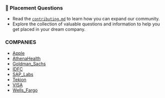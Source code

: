 ### 📌 Placement Questions

- Read the [`contributing.md`](./contributing.md) to learn how you can expand our community.
- Explore the collection of valuable questions and information to help you get placed in your dream company.

### COMPANIES
- [Apple](https://github.com/themysterysolver/PLACEMENT-QUESTIONS/tree/main/Apple)
- [AthenaHealth](https://github.com/themysterysolver/PLACEMENT-QUESTIONS/tree/main/AthenaHealth)
- [Goldman_Sachs](https://github.com/themysterysolver/PLACEMENT-QUESTIONS/tree/main/Goldman_Sachs)
- [IDFC](https://github.com/themysterysolver/PLACEMENT-QUESTIONS/tree/main/IDFC)
- [SAP_Labs](https://github.com/themysterysolver/PLACEMENT-QUESTIONS/tree/main/SAP_Labs)
- [Tekion](https://github.com/themysterysolver/PLACEMENT-QUESTIONS/tree/main/Tekion)
- [VISA](https://github.com/themysterysolver/PLACEMENT-QUESTIONS/tree/main/VISA)
- [Wells_Fargo](https://github.com/themysterysolver/PLACEMENT-QUESTIONS/tree/main/Wells_Fargo)
